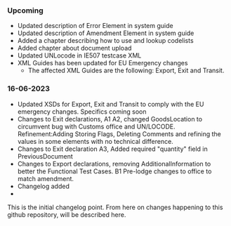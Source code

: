 ### Upcoming
* Updated description of Error Element in system guide
* Updated description of Amendment Element in system guide
* Added a chapter describing how to use and lookup codelists
* Added chapter about document upload
* Updated UNLocode in IE507 testcase XML 
* XML Guides has been updated for EU Emergency changes
  * The affected XML Guides are the following: Export, Exit and Transit.

### 16-06-2023
* Updated XSDs for Export, Exit and Transit to comply with the EU emergency changes. Specifics coming soon
* Changes to Exit declarations, A1 A2, changed GoodsLocation to circumvent bug with Customs office and UN/LOCODE. Refinement:Adding Storing Flags, Deleting Comments and refining the values in some elements with no technical difference.
* Changes to Exit declaration A3, Added required "quantity" field in PreviousDocument
* Changes to Export declarations, removing AdditionalInformation to better the Functional Test Cases. B1 Pre-lodge changes to office to match amendment.
* Changelog added
* 
This is the initial changelog point. From here on changes happening to this github repository, will be described here.